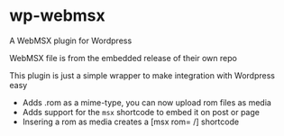 # wp-webmsx
A WebMSX plugin for Wordpress

WebMSX file is from the embedded release of their own repo

This plugin is just a simple wrapper to make integration with Wordpress easy

* Adds .rom as a mime-type, you can now upload rom files as media
* Adds support for the `msx` shortcode to embed it on post or page
* Insering a rom as media creates a [msx rom=<media> /] shortcode
